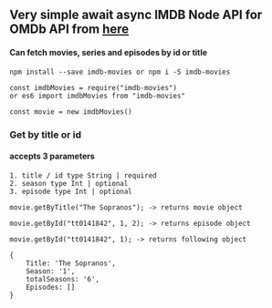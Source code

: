 ## Very simple await async IMDB Node API for OMDb API from [here](https://www.omdbapi.com/)

#### Can fetch movies, series and episodes by id or title

```
npm install --save imdb-movies or npm i -S imdb-movies
```

```
const imdbMovies = require("imdb-movies")
or es6 import imdbMovies from "imdb-movies"

const movie = new imdbMovies()
```

### Get by title or id

#### accepts 3 parameters

```
1. title / id type String | required
2. season type Int | optional
3. episode type Int | optional
```

```
movie.getByTitle("The Sopranos"); -> returns movie object

movie.getById("tt0141842", 1, 2); -> returns episode object

movie.getById("tt0141842", 1); -> returns following object

{
	Title: 'The Sopranos',
	Season: '1',
	totalSeasons: '6',
	Episodes: []
}
```
